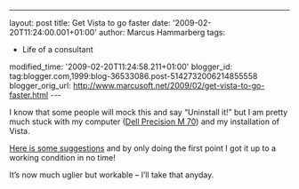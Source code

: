---
layout: post
title: Get Vista to go faster
date: '2009-02-20T11:24:00.001+01:00'
author: Marcus Hammarberg
tags:
  - Life of a consultant

modified_time: '2009-02-20T11:24:58.211+01:00'
blogger_id: tag:blogger.com,1999:blog-36533086.post-5142732006214855558
blogger_orig_url: http://www.marcusoft.net/2009/02/get-vista-to-go-faster.html ---

I know that some people will mock this and say “Uninstall it!” but I am
pretty much stuck with my computer ([Dell Precision M
70](http://www.dell.com/content/products/productdetails.aspx/precn_m70?c=us&cs=22&l=en&s=dfh))
and my installation of Vista.

[Here is some suggestions](http://vistafaqs.com/viewfaq.aspx?faq=63) and
by only doing the first point I got it up to a working condition in no
time!

It’s now much uglier but workable – I’ll take that anyday.
